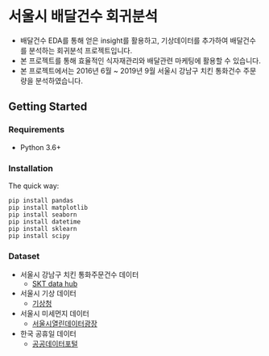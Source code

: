 # 서울시 배달건수 회귀분석
- 배달건수 EDA를 통해 얻은 insight를 활용하고, 기상데이터를 추가하여 배달건수를 분석하는 회귀분석 프로젝트입니다.
- 본 프로젝트를 통해 효율적인 식자재관리와 배달관련 마케팅에 활용할 수 있습니다.
- 본 프로젝트에서는 2016년 6월 ~ 2019년 9월 서울시 강남구 치킨 통화건수 주문량을 분석하였습니다. 

## Getting Started
### Requirements
- Python 3.6+

### Installation
The quick way:
```
pip install pandas
pip install matplotlib
pip install seaborn
pip install datetime
pip install sklearn
pip install scipy
```
### Dataset
- 서울시 강남구 치킨 통화주문건수 데이터
  - [SKT data hub](https://www.bigdatahub.co.kr/index.do)
- 서울시 기상 데이터 
  - [기상청](http://www.weather.go.kr/weather/climate/past_cal.jsp)
- 서울시 미세먼지 데이터 
  - [서울시열린데이터광장](https://data.seoul.go.kr/dataList/OA-2218/F/1/datasetView.do)
- 한국 공휴일 데이터
  - [공공데이터포털](https://data.go.kr/index.do)
